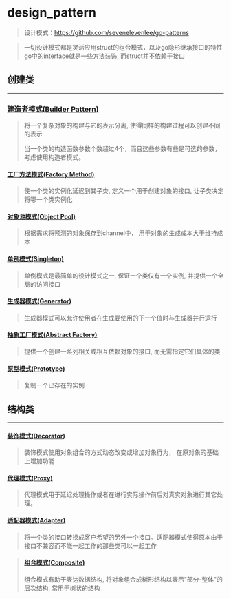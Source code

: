 # design_pattern
> 设计模式：https://github.com/sevenelevenlee/go-patterns

> 一切设计模式都是灵活应用struct的组合模式，以及go隐形继承接口的特性
go中的interface就是一些方法装饰, 而struct并不依赖于接口

## 创建类
----

### [建造者模式(Builder Pattern)](./builder_pattern)
> 将一个复杂对象的构建与它的表示分离, 使得同样的构建过程可以创建不同的表示
> 
> 当一个类的构造函数参数个数超过4个，而且这些参数有些是可选的参数，考虑使用构造者模式。

#### [工厂方法模式(Factory Method)](./factory_method_pattern)
> 使一个类的实例化延迟到其子类, 定义一个用于创建对象的接口, 让子类决定将哪一个类实例化

#### [对象池模式(Object Pool)](./object_pool_pattern)
> 根据需求将预测的对象保存到channel中， 用于对象的生成成本大于维持成本

#### [单例模式(Singleton)](./singleton_pattern)
> 单例模式是最简单的设计模式之一, 保证一个类仅有一个实例, 并提供一个全局的访问接口

#### [生成器模式(Generator)](./generator_pattern)
> 生成器模式可以允许使用者在生成要使用的下一个值时与生成器并行运行

#### [抽象工厂模式(Abstract Factory)](./abstract_factory_pattern)
> 提供一个创建一系列相关或相互依赖对象的接口, 而无需指定它们具体的类

#### [原型模式(Prototype)](./prototype_pattern)
> 复制一个已存在的实例

## 结构类
---

#### [装饰模式(Decorator)](./decorator_pattern)
> 装饰模式使用对象组合的方式动态改变或增加对象行为， 在原对象的基础上增加功能

#### [代理模式(Proxy)](./proxy_pattern)
> 代理模式用于延迟处理操作或者在进行实际操作前后对真实对象进行其它处理。

#### [适配器模式(Adapter)](./apapter_pattern)
> 将一个类的接口转换成客户希望的另外一个接口。适配器模式使得原本由于接口不兼容而不能一起工作的那些类可以一起工作

> #### [组合模式(Composite)](./composite_pattern)
> 组合模式有助于表达数据结构, 将对象组合成树形结构以表示"部分-整体"的层次结构, 常用于树状的结构